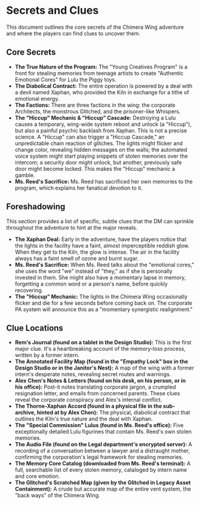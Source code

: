 # Secrets and Clues

This document outlines the core secrets of the Chimera Wing adventure and where the players can find clues to uncover them.

## Core Secrets

*   **The True Nature of the Program:** The "Young Creatives Program" is a front for stealing memories from teenage artists to create "Authentic Emotional Cores" for Lulu the Piggy toys.
*   **The Diabolical Contract:** The entire operation is powered by a deal with a devil named Xaphan, who provided the Kiln in exchange for a tithe of emotional energy.
*   **The Factions:** There are three factions in the wing: the corporate Architects, the monstrous Glitched, and the prisoner-like Whispers.
*   **The "Hiccup" Mechanic & "Hiccup" Cascade:** Destroying a Lulu causes a temporary, wing-wide system reboot and unlock (a "Hiccup"), but also a painful psychic backlash from Xaphan. This is not a precise science. A "Hiccup" can also trigger a "Hiccup Cascade," an unpredictable chain reaction of glitches. The lights might flicker and change color, revealing hidden messages on the walls; the automated voice system might start playing snippets of stolen memories over the intercom; a security door might unlock, but another, previously safe door might become locked. This makes the "Hiccup" mechanic a gamble.
*   **Ms. Reed's Sacrifice:** Ms. Reed has sacrificed her own memories to the program, which explains her fanatical devotion to it.

## Foreshadowing

This section provides a list of specific, subtle clues that the DM can sprinkle throughout the adventure to hint at the major reveals.

*   **The Xaphan Deal:** Early in the adventure, have the players notice that the lights in the facility have a faint, almost imperceptible reddish glow. When they get to the Kiln, the glow is intense. The air in the facility always has a faint smell of ozone and burnt sugar.
*   **Ms. Reed's Sacrifice:** When Ms. Reed talks about the "emotional cores," she uses the word "we" instead of "they," as if she is personally invested in them. She might also have a momentary lapse in memory, forgetting a common word or a person's name, before quickly recovering.
*   **The "Hiccup" Mechanic:** The lights in the Chimera Wing occasionally flicker and die for a few seconds before coming back on. The corporate PA system will announce this as a "momentary synergistic realignment."

## Clue Locations

*   **Rem's Journal (found on a tablet in the Design Studio):** This is the first major clue. It's a heartbreaking account of the memory-loss process, written by a former intern.
*   **The Annotated Facility Map (found in the "Empathy Lock" box in the Design Studio or in the Janitor's Nest):** A map of the wing with a former intern's desperate notes, revealing secret routes and warnings.
*   **Alex Chen's Notes & Letters (found on his desk, on his person, or in his office):** Post-it notes translating corporate jargon, a crumpled resignation letter, and emails from concerned parents. These clues reveal the corporate conspiracy and Alex's internal conflict.
*   **The Thorne-Xaphan Accord (found in a physical file in the sub-archive, hinted at by Alex Chen):** The physical, diabolical contract that outlines the Kiln's true nature and the deal with Xaphan.
*   **The "Special Commission" Lulus (found in Ms. Reed's office):** Five exceptionally detailed Lulu figurines that contain Ms. Reed's own stolen memories.
*   **The Audio File (found on the Legal department's encrypted server):** A recording of a conversation between a lawyer and a distraught mother, confirming the corporation's legal framework for stealing memories.
*   **The Memory Core Catalog (downloaded from Ms. Reed's terminal):** A full, searchable list of every stolen memory, cataloged by intern name and core emotion.
*   **The Glitched's Scratched Map (given by the Glitched in Legacy Asset Containment):** A crude but accurate map of the entire vent system, the "back ways" of the Chimera Wing.
